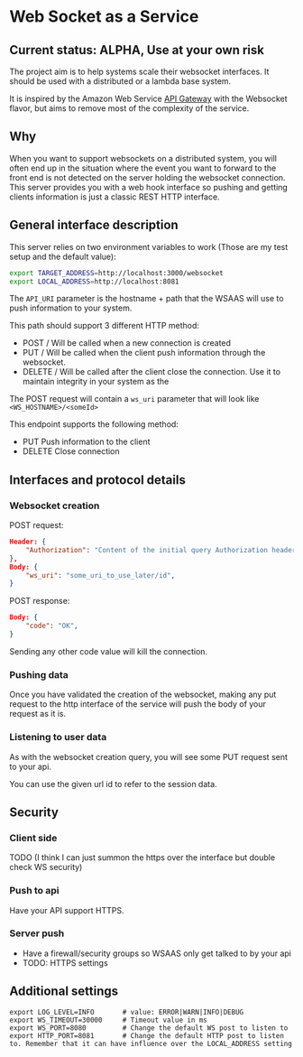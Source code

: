 # Web Socket as a Service

## Current status: ALPHA, Use at your own risk

The project aim is to help systems scale their websocket interfaces.
It should be used with a distributed or a lambda base system.

It is inspired by the Amazon Web Service [API Gateway](https://aws.amazon.com/api-gateway/) with the Websocket flavor,
but aims to remove most of the complexity of the service.

## Why

When you want to support websockets on a distributed system, you will often end up
in the situation where the event you want to forward to the front end is not detected
on the server holding the websocket connection. This server provides you with a web hook
interface so pushing and getting clients information is just a classic REST HTTP interface.

## General interface description

This server relies on two environment variables to work (Those are my test setup and the default value):

```Bash
export TARGET_ADDRESS=http://localhost:3000/websocket
export LOCAL_ADDRESS=http://localhost:8081
```

The `API_URI` parameter is the hostname + path that the WSAAS will use to push information to your system.

This path should support 3 different HTTP method:

- POST <endpoint>/<someId>
Will be called when a new connection is created
- PUT <endpoint>/<someId>
Will be called when the client push information through the websocket.
- DELETE <endpoint>/<someId>
Will be called after the client close the connection. Use it to maintain integrity in your system as the

The POST request will contain a `ws_uri` parameter that will look like `<WS_HOSTNAME>/<someId>`

This endpoint supports the following method:

- PUT
Push information to the client
- DELETE
Close connection

## Interfaces and protocol details

### Websocket creation

POST request:
```JSON
Header: {
    "Authorization": "Content of the initial query Authorization header",
},
Body: {
    "ws_uri": "some_uri_to_use_later/id",
}
```

POST response:
```JSON
Body: {
    "code": "OK",
}
```
Sending any other code value will kill the connection.

### Pushing data

Once you have validated the creation of the websocket, making any put request to the
http interface of the service will push the body of your request as it is.

### Listening to user data

As with the websocket creation query, you will see some PUT request sent to your api.

You can use the given url id to refer to the session data.

## Security

### Client side

TODO (I think I can just summon the https over the interface but double check WS security)

### Push to api

Have your API support HTTPS.

### Server push

- Have a firewall/security groups so WSAAS only get talked to by your api
- TODO: HTTPS settings

## Additional settings

```
export LOG_LEVEL=INFO       # value: ERROR|WARN|INFO|DEBUG
export WS_TIMEOUT=30000     # Timeout value in ms
export WS_PORT=8080         # Change the default WS post to listen to
export HTTP_PORT=8081       # Change the default HTTP post to listen to. Remember that it can have influence over the LOCAL_ADDRESS setting
```